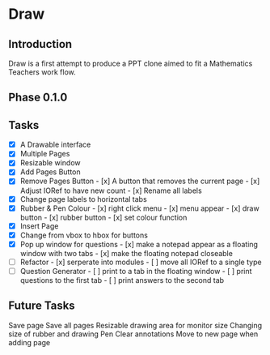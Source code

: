 # Draw
## Introduction
Draw is a first attempt to produce a PPT clone aimed to fit a Mathematics Teachers
work flow.

## Phase 0.1.0

## Tasks
- [x] A Drawable interface 
- [x] Multiple Pages 
- [x] Resizable window 
- [x] Add Pages Button
- [x] Remove Pages Button
      - [x] A button that removes the current page 
      - [x] Adjust IORef to have new count
      - [x] Rename all labels 
- [x] Change page labels to horizontal tabs
- [x] Rubber & Pen Colour
      - [x] right click menu 
          - [x] menu appear
          - [x] draw button 
          - [x] rubber button 
          - [x] set colour function
- [x] Insert Page
- [x] Change from vbox to hbox for buttons
- [x] Pop up window for questions
      - [x] make a notepad appear as a floating window with two tabs
      - [x] make the floating notepad closeable
- [ ] Refactor
      - [x] serperate into modules
      - [ ] move all IORef to a single type 
- [ ] Question Generator
      - [ ] print to a tab in the floating window
      - [ ] print questions to the first tab 
      - [ ] print answers to the second tab

## Future Tasks 
Save page 
Save all pages
Resizable drawing area for monitor size 
Changing size of rubber and drawing Pen
Clear annotations
Move to new page when adding page
